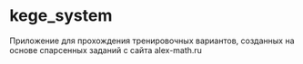# kege_system
Приложение для прохождения тренировочных вариантов, созданных на основе спарсенных заданий с сайта alex-math.ru
